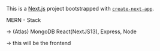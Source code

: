 This is a [Next.js](https://nextjs.org/) project bootstrapped with [`create-next-app`](https://github.com/vercel/next.js/tree/canary/packages/create-next-app).

MERN - Stack

->  (Atlas) MongoDB React(NextJS13), Express, Node

-> this will be the frontend